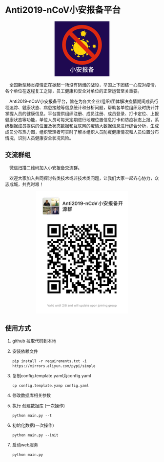 # Anti2019-nCoV小安报备平台

<p align="center">
  <a href="#">
    <img src="https://raw.githubusercontent.com/Anti2019-nCoV/Anti2019-nCoV/master/static/logo.png">
  </a>
</p>

&emsp;全国新型肺炎疫情正在掀起一场没有硝烟的战役，举国上下团结一心应对疫情，各个单位在返程复工之际，员工健康和安全对单位的正常运营至关重要。

&emsp;Anti2019-nCoV小安报备平台，旨在为各大企业/组织/团体解决疫情期间成员行程追踪、健康状态、病患接触等信息统计和分析问题，帮助各单位组织及时统计并掌握人员的健康信息。平台提供组织注册、成员注册、成员登录、打卡定位、上报健康状态等功能，单位人员可每天定期进行地理位置信息打卡和防疫状态上报，系统根据成员提供的位置及状态数据和互联网的疫情大数据信息进行综合分析，生成成员分布热力图，组织管理者可实时了解本组织人员防疫健康情况和人员位置分布情况，识别人员健康安全状况风险。

## 交流群组

&emsp;微信扫描二维码加入小安报备交流群。

&emsp;欢迎大家加入共同探讨各类技术或非技术类问题，让我们大家一起齐心协力，众志成城，共克时艰！

<p align="center">
  <a href="#">
    <img width="300" src="https://raw.githubusercontent.com/Anti2019-nCoV/Anti2019-nCoV/master/static/qrcode.jpg">
  </a>
</p>



## 使用方式

1. github 拉取代码到本地

2. 安装依赖文件

    ```shell
    pip install -r requirements.txt -i https://mirrors.aliyun.com/pypi/simple
    ```

3. 复制config.template.yaml为config.yaml

    ```shell
    cp config.template.yamp config.yaml
    ```

4. 修改数据库相关参数

5. 执行 创建数据库 (一次操作)
   
    ```shell
    python main.py --t 
    ```
    
6. 初始化数据(一次操作)

    ```shell
    python main.py --init
    ```

7. 启动web服务
   
    ```shell
    python main.py 
    ```

